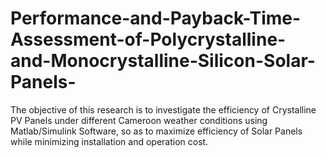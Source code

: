 # Performance-and-Payback-Time-Assessment-of-Polycrystalline-and-Monocrystalline-Silicon-Solar-Panels-
The objective of this research is to investigate the efficiency of Crystalline PV Panels under different Cameroon weather conditions using Matlab/Simulink Software, so as to maximize efficiency of Solar Panels while minimizing installation and operation cost.
